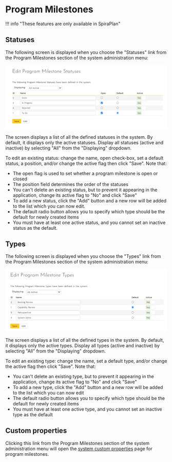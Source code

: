 # Program Milestones

!!! info "These features are only available in SpiraPlan"

## Statuses
The following screen is displayed when you choose the "Statuses" link from the Program Milestones section of the system administration menu:

![](img/system-program-milestones-02.png)

The screen displays a list of all the defined statuses in the system. By default, it displays only the active statuses. Display all statuses (active and inactive) by selecting "All" from the "Displaying" dropdown.

To edit an existing status: change the name, open check-box, set a default status, a position, and/or change the active flag then click "Save". Note that:

- The open flag is used to set whether a program milestone is open or closed
- The position field determines the order of the statuses
- You can't delete an existing status, but to prevent it appearing in the application, change its active flag to "No" and click "Save"
- To add a new status, click the "Add" button and a new row will be added to the list which you can now edit.
- The default radio button allows you to specify which type should be the default for newly created items 
- You must have at least one active status, and you cannot set an inactive status as the default.


## Types
The following screen is displayed when you choose the "Types" link from the Program Milestones section of the system administration menu:

![](img/system-program-milestones-01.png)

The screen displays a list of all the defined types in the system. By default, it displays only the active types. Display all types (active and inactive) by selecting "All" from the "Displaying" dropdown.

To edit an existing type: change the name, set a default type, and/or change the active flag then click "Save". Note that:

- You can't delete an existing type, but to prevent it appearing in the application, change its active flag to "No" and click "Save"
- To add a new type, click the "Add" button and a new row will be added to the list which you can now edit
- The default radio button allows you to specify which type should be the default for newly created items 
- You must have at least one active type, and you cannot set an inactive type as the default


## Custom properties
Clicking this link from the Program Milestones section of the system administration menu will open the [system custom properties](../System-Custom-Properties) page for program milestones.